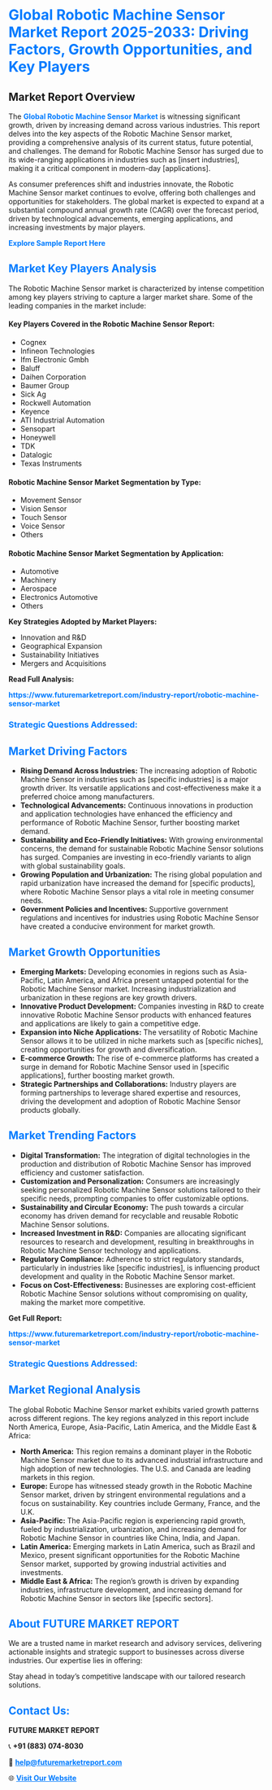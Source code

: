 <h1 style="color: #007BFF;">Global Robotic Machine Sensor Market Report 2025-2033: Driving Factors, Growth Opportunities, and Key Players</h1>

<section id="overview">
<h2>Market Report Overview</h2>
<p>The <a href="https://www.futuremarketreport.com/industry-report/robotic-machine-sensor-market" style="color: #007BFF; text-decoration: none;"><strong>Global Robotic Machine Sensor Market</strong></a> is witnessing significant growth, driven by increasing demand across various industries. This report delves into the key aspects of the Robotic Machine Sensor market, providing a comprehensive analysis of its current status, future potential, and challenges. The demand for Robotic Machine Sensor has surged due to its wide-ranging applications in industries such as [insert industries], making it a critical component in modern-day [applications].</p>
<p>As consumer preferences shift and industries innovate, the Robotic Machine Sensor market continues to evolve, offering both challenges and opportunities for stakeholders. The global market is expected to expand at a substantial compound annual growth rate (CAGR) over the forecast period, driven by technological advancements, emerging applications, and increasing investments by major players.</p>
</section>

<section id="overview">
<p><a href="https://www.futuremarketreport.com/request-sample/reportId=75316" style="color: #007BFF; text-decoration: none;"><strong>Explore Sample Report Here</strong></a></p>
</section>

<section id="key-players">
<h2 style="color: #007BFF;">Market Key Players Analysis</h2>
<p>The Robotic Machine Sensor market is characterized by intense competition among key players striving to capture a larger market share. Some of the leading companies in the market include:</p>
<h4>Key Players Covered in the Robotic Machine Sensor Report:</h4>
<ul><li>Cognex</li><li>Infineon Technologies</li><li>Ifm Electronic Gmbh</li><li>Baluff</li><li>Daihen Corporation</li><li>Baumer Group</li><li>Sick Ag</li><li>Rockwell Automation</li><li>Keyence</li><li>ATI Industrial Automation</li><li>Sensopart</li><li>Honeywell</li><li>TDK</li><li>Datalogic</li><li>Texas Instruments</li></ul>
<h4>Robotic Machine Sensor Market Segmentation by Type:</h4>
<ul><li>Movement Sensor</li><li>Vision Sensor</li><li>Touch Sensor</li><li>Voice Sensor</li><li>Others</li></ul>

<h4>Robotic Machine Sensor Market Segmentation by Application:</h4>
<ul><li>Automotive</li><li>Machinery</li><li>Aerospace</li><li>Electronics Automotive</li><li>Others</li></ul>
<p><strong>Key Strategies Adopted by Market Players:</strong></p>
<ul>
<li>Innovation and R&D</li>
<li>Geographical Expansion</li>
<li>Sustainability Initiatives</li>
<li>Mergers and Acquisitions</li>
</ul>
</section>

<section>
<p><strong>Read Full Analysis: </strong></p><a href="https://www.futuremarketreport.com/industry-report/robotic-machine-sensor-market" style="color: #007BFF; text-decoration: none;"><strong>https://www.futuremarketreport.com/industry-report/robotic-machine-sensor-market</strong></a>
<h3 style="color: #007BFF;">Strategic Questions Addressed:</h3>
</section>

<section id="driving-factors">
<h2 style="color: #007BFF;">Market Driving Factors</h2>
<ul>
<li><strong>Rising Demand Across Industries:</strong> The increasing adoption of Robotic Machine Sensor in industries such as [specific industries] is a major growth driver. Its versatile applications and cost-effectiveness make it a preferred choice among manufacturers.</li>
<li><strong>Technological Advancements:</strong> Continuous innovations in production and application technologies have enhanced the efficiency and performance of Robotic Machine Sensor, further boosting market demand.</li>
<li><strong>Sustainability and Eco-Friendly Initiatives:</strong> With growing environmental concerns, the demand for sustainable Robotic Machine Sensor solutions has surged. Companies are investing in eco-friendly variants to align with global sustainability goals.</li>
<li><strong>Growing Population and Urbanization:</strong> The rising global population and rapid urbanization have increased the demand for [specific products], where Robotic Machine Sensor plays a vital role in meeting consumer needs.</li>
<li><strong>Government Policies and Incentives:</strong> Supportive government regulations and incentives for industries using Robotic Machine Sensor have created a conducive environment for market growth.</li>
</ul>
</section>

<section id="growth-opportunities">
<h2 style="color: #007BFF;">Market Growth Opportunities</h2>
<ul>
<li><strong>Emerging Markets:</strong> Developing economies in regions such as Asia-Pacific, Latin America, and Africa present untapped potential for the Robotic Machine Sensor market. Increasing industrialization and urbanization in these regions are key growth drivers.</li>
<li><strong>Innovative Product Development:</strong> Companies investing in R&D to create innovative Robotic Machine Sensor products with enhanced features and applications are likely to gain a competitive edge.</li>
<li><strong>Expansion into Niche Applications:</strong> The versatility of Robotic Machine Sensor allows it to be utilized in niche markets such as [specific niches], creating opportunities for growth and diversification.</li>
<li><strong>E-commerce Growth:</strong> The rise of e-commerce platforms has created a surge in demand for Robotic Machine Sensor used in [specific applications], further boosting market growth.</li>
<li><strong>Strategic Partnerships and Collaborations:</strong> Industry players are forming partnerships to leverage shared expertise and resources, driving the development and adoption of Robotic Machine Sensor products globally.</li>
</ul>
</section>

<section id="trending-factors">
<h2 style="color: #007BFF;">Market Trending Factors</h2>
<ul>
<li><strong>Digital Transformation:</strong> The integration of digital technologies in the production and distribution of Robotic Machine Sensor has improved efficiency and customer satisfaction.</li>
<li><strong>Customization and Personalization:</strong> Consumers are increasingly seeking personalized Robotic Machine Sensor solutions tailored to their specific needs, prompting companies to offer customizable options.</li>
<li><strong>Sustainability and Circular Economy:</strong> The push towards a circular economy has driven demand for recyclable and reusable Robotic Machine Sensor solutions.</li>
<li><strong>Increased Investment in R&D:</strong> Companies are allocating significant resources to research and development, resulting in breakthroughs in Robotic Machine Sensor technology and applications.</li>
<li><strong>Regulatory Compliance:</strong> Adherence to strict regulatory standards, particularly in industries like [specific industries], is influencing product development and quality in the Robotic Machine Sensor market.</li>
<li><strong>Focus on Cost-Effectiveness:</strong> Businesses are exploring cost-efficient Robotic Machine Sensor solutions without compromising on quality, making the market more competitive.</li>
</ul>
</section>

<section>
<p><strong>Get Full Report: </strong></p><a href="https://www.futuremarketreport.com/industry-report/robotic-machine-sensor-market" style="color: #007BFF; text-decoration: none;"><strong>https://www.futuremarketreport.com/industry-report/robotic-machine-sensor-market</strong></a>
<h3 style="color: #007BFF;">Strategic Questions Addressed:</h3>
</section>


<section id="regional-analysis">
<h2 style="color: #007BFF;">Market Regional Analysis</h2>
<p>The global Robotic Machine Sensor market exhibits varied growth patterns across different regions. The key regions analyzed in this report include North America, Europe, Asia-Pacific, Latin America, and the Middle East & Africa:</p>
<ul>
<li><strong>North America:</strong> This region remains a dominant player in the Robotic Machine Sensor market due to its advanced industrial infrastructure and high adoption of new technologies. The U.S. and Canada are leading markets in this region.</li>
<li><strong>Europe:</strong> Europe has witnessed steady growth in the Robotic Machine Sensor market, driven by stringent environmental regulations and a focus on sustainability. Key countries include Germany, France, and the U.K.</li>
<li><strong>Asia-Pacific:</strong> The Asia-Pacific region is experiencing rapid growth, fueled by industrialization, urbanization, and increasing demand for Robotic Machine Sensor in countries like China, India, and Japan.</li>
<li><strong>Latin America:</strong> Emerging markets in Latin America, such as Brazil and Mexico, present significant opportunities for the Robotic Machine Sensor market, supported by growing industrial activities and investments.</li>
<li><strong>Middle East & Africa:</strong> The region’s growth is driven by expanding industries, infrastructure development, and increasing demand for Robotic Machine Sensor in sectors like [specific sectors].</li>
</ul>
</section>

<footer>
<h2 style="color: #007BFF;">About FUTURE MARKET REPORT</h2>
<p>We are a trusted name in market research and advisory services, delivering actionable insights and strategic support to businesses across diverse industries. Our expertise lies in offering:</p>

<p>Stay ahead in today’s competitive landscape with our tailored research solutions.</p>

<h2 style="color: #007BFF;">Contact Us:</h2>
<p><strong>FUTURE MARKET REPORT</strong></p>
<p>📞 <strong>+91 (883) 074-8030</strong></p>
<p>📧 <strong><a href="mailto:help@futuremarketreport.com" style="color: #007BFF;">help@futuremarketreport.com</a></strong></p>
<p>🌐 <strong><a href="https://www.futuremarketreport.com/" style="color: #007BFF;">Visit Our Website</a></strong></p>
</footer>